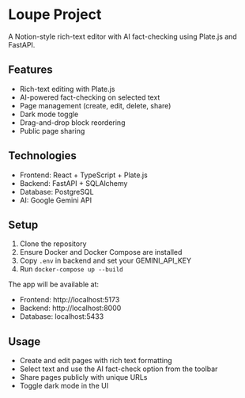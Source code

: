 # Loupe Project

A Notion-style rich-text editor with AI fact-checking using Plate.js and FastAPI.

## Features

- Rich-text editing with Plate.js
- AI-powered fact-checking on selected text
- Page management (create, edit, delete, share)
- Dark mode toggle
- Drag-and-drop block reordering
- Public page sharing

## Technologies

- Frontend: React + TypeScript + Plate.js
- Backend: FastAPI + SQLAlchemy
- Database: PostgreSQL
- AI: Google Gemini API

## Setup

1. Clone the repository
2. Ensure Docker and Docker Compose are installed
3. Copy `.env` in backend and set your GEMINI_API_KEY
4. Run `docker-compose up --build`

The app will be available at:
- Frontend: http://localhost:5173
- Backend: http://localhost:8000
- Database: localhost:5433

## Usage

- Create and edit pages with rich text formatting
- Select text and use the AI fact-check option from the toolbar
- Share pages publicly with unique URLs
- Toggle dark mode in the UI